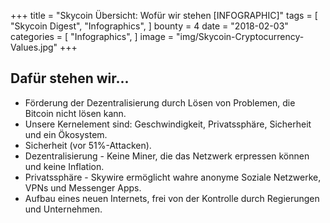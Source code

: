 +++
title = "Skycoin Übersicht: Wofür wir stehen [INFOGRAPHIC]"
tags = [
	"Skycoin Digest",
	"Infographics",
]
bounty = 4
date = "2018-02-03"
categories = [
	"Infographics",
]
image = "img/Skycoin-Cryptocurrency-Values.jpg"
+++

## Dafür stehen wir...

* Förderung der Dezentralisierung durch Lösen von Problemen, die Bitcoin nicht lösen kann.
* Unsere Kernelement sind: Geschwindigkeit, Privatssphäre, Sicherheit und ein Ökosystem.
* Sicherheit (vor 51%-Attacken).
* Dezentralisierung - Keine Miner, die das Netzwerk erpressen können und keine Inflation.
* Privatssphäre - Skywire ermöglicht wahre anonyme Soziale Netzwerke, VPNs und Messenger Apps.
* Aufbau eines neuen Internets, frei von der Kontrolle durch Regierungen und Unternehmen.
